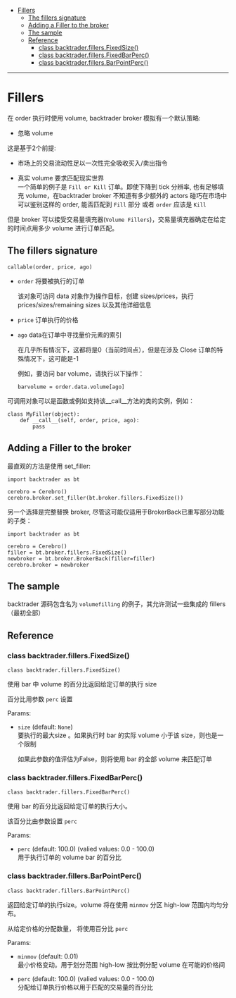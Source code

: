- [Fillers](#fillers)
  - [The fillers signature](#the-fillers-signature)
  - [Adding a Filler to the broker](#adding-a-filler-to-the-broker)
  - [The sample](#the-sample)
  - [Reference](#reference)
    - [class backtrader.fillers.FixedSize()](#class-backtraderfillersfixedsize)
    - [class backtrader.fillers.FixedBarPerc()](#class-backtraderfillersfixedbarperc)
    - [class backtrader.fillers.BarPointPerc()](#class-backtraderfillersbarpointperc)

---------------------------------------------------------------------
# Fillers
在 order 执行时使用 volume, backtrader broker 模拟有一个默认策略:
* 忽略 volume

这是基于2个前提:

* 市场上的交易流动性足以一次性完全吸收买入/卖出指令

* 真实 volume 要求匹配现实世界  
    一个简单的例子是 `Fill or Kill` 订单。即使下降到 tick 分辨率, 也有足够填充 volume，在backtrader broker 不知道有多少额外的 actors 碰巧在市场中可以鉴别这样的 order, 能否匹配到 `Fill` 部分 或者 `order` 应该是 `Kill`

但是 broker 可以接受交易量填充器(`Volume Fillers`)，交易量填充器确定在给定的时间点用多少 volume 进行订单匹配。

## The fillers signature
```
callable(order, price, ago)
```
* `order` 将要被执行的订单
    
    该对象可访问 data 对象作为操作目标，创建 sizes/prices，执行prices/sizes/remaining sizes 以及其他详细信息

* `price` 订单执行的价格

* `ago` data在订单中寻找量价元素的索引 

    在几乎所有情况下，这都将是0（当前时间点），但是在涉及 Close 订单的特殊情况下，这可能是-1

    例如，要访问 bar volume，请执行以下操作：
    ```
    barvolume = order.data.volume[ago]
    ```

可调用对象可以是函数或例如支持该__call__方法的类的实例，例如：
```
class MyFiller(object):
    def __call__(self, order, price, ago):
        pass
```

## Adding a Filler to the broker
最直观的方法是使用 set_filler:
```
import backtrader as bt

cerebro = Cerebro()
cerebro.broker.set_filler(bt.broker.fillers.FixedSize())
```

另一个选择是完整替换 broker, 尽管这可能仅适用于BrokerBack已重写部分功能的子类：
```
import backtrader as bt

cerebro = Cerebro()
filler = bt.broker.fillers.FixedSize()
newbroker = bt.broker.BrokerBack(filler=filler)
cerebro.broker = newbroker
```

## The sample
backtrader 源码包含名为 `volumefilling` 的例子，其允许测试一些集成的 fillers（最初全部）

## Reference

### class backtrader.fillers.FixedSize()
```
class backtrader.fillers.FixedSize()
```
使用 bar 中 volume 的百分比返回给定订单的执行 size

百分比用参数 `perc` 设置

Params:
* `size` (default: `None`)      
    要执行的最大size 。如果执行时 bar 的实际 volume 小于该 size，则也是一个限制

    如果此参数的值评估为False，则将使用 bar 的全部 volume 来匹配订单

### class backtrader.fillers.FixedBarPerc()
```
class backtrader.fillers.FixedBarPerc()
```
使用 bar 的百分比返回给定订单的执行大小。

该百分比由参数设置 `perc`

Params:
* `perc` (default: 100.0) (valied values: 0.0 - 100.0)      
    用于执行订单的 volume bar 的百分比

### class backtrader.fillers.BarPointPerc()
```
class backtrader.fillers.BarPointPerc()
```
返回给定订单的执行size。volume 将在使用 `minmov` 分区 high-low 范围内均匀分布。

从给定价格的分配数量， 将使用百分比 `perc`

Params:

* `minmov` (default: 0.01)      
    最小价格变动。用于划分范围 high-low 按比例分配 volume 在可能的价格间

* `perc` (default: 100.0) (valied values: 0.0 - 100.0)      
    分配给订单执行价格以用于匹配的交易量的百分比
